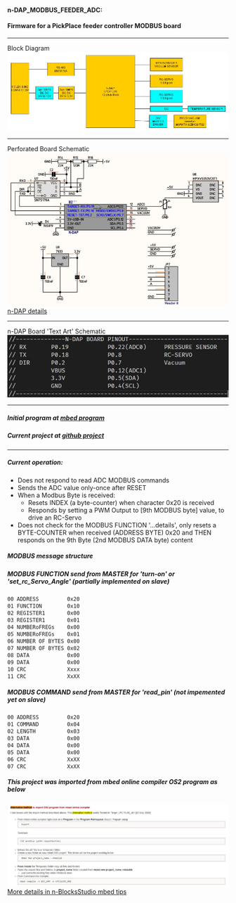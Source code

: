 #### n-DAP_MODBUS_FEEDER_ADC:  
####  Firmware for a PickPlace feeder controller MODBUS board

---
Block Diagram
<img
src="doc/BLOCK-DIAGRAM.jpg"
/>

---

Perforated Board Schematic
<img
src="doc/PERFORATED-BOARD-SCHEMATIC.JPG"
/>
[n-DAP details](https://www.n-blocks.net/nmodules/doku.php?id=nblocks:n-pro-dap)

---

n-DAP Board 'Text Art' Schematic
<img
src="doc/N-DAP-PINOUT.JPG"
/>

---

  
##### Initial program at [mbed program](https://os.mbed.com/users/chalikias/code/n-DAP_MODBUS_FEEDER_ADC/) 
##### Current  project at [github project](https://github.com/nikoschalikias/firm_n-DAP_MODBUS_FEEDER_ADC) 

---

##### Current operation:  
*  Does not respond to read ADC MODBUS commands  
*  Sends the ADC value only-once after RESET  
*  When a Modbus Byte is received:  
   * Resets INDEX (a byte-counter) when character 0x20 is received   
   * Responds by setting a PWM Output to [9th MODBUS byte] value, to drive an RC-Servo  
*  Does not check for the MODBUS FUNCTION '...details', only resets a BYTE-COUNTER when received (ADDRESS BYTE) 0x20 and THEN responds on the 9th Byte (2nd MODBUS DATA byte) content

##### MODBUS message structure  
##### MODBUS FUNCTION send from MASTER for 'turn-on' or 'set_rc_Servo_Angle'  (partially implemented on slave)
```
00 ADDRESS         0x20  
01 FUNCTION        0x10   
02 REGISTER1       0x00    
03 REGISTER1       0x01   
04 NUMBERoFREGs    0x00  
05 NUMBERoFREGs    0x01  
06 NUMBER OF BYTES 0x00   
07 NUMBER OF BYTES 0x02   
08 DATA            0x00  
09 DATA            0x00  
10 CRC             Xxxx  
11 CRC             XxXX  
```

##### MODBUS COMMAND send from MASTER for 'read_pin' (not impemented yet on slave)
```
00 ADDRESS         0x20    
01 COMMAND         0x04    
02 LENGTH          0x03  
03 DATA            0x00  
04 DATA            0x00  
05 DATA            0x00  
06 CRC             XxXX  
07 CRC             XxXX 
``` 

##### This project was imported from mbed online compiler OS2 program as below
<img
src="doc/alternative_import_mbed_program.JPG"
/>
[More details in n-BlocksStudio mbed tips](https://www.n-blocks.net/nmodules/doku.php?id=nblocksstudio:installation#mbed_tips)